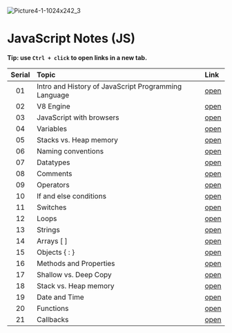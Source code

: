 ![Picture4-1-1024x242_3](https://github.com/shubhsharma19/web-development-notes/assets/69891912/b47840c9-0d9b-4838-a161-abbeb598cd61)

# JavaScript Notes (JS)

**Tip: use `Ctrl + click` to open links in a new tab.**

| Serial | Topic | Link |
|:--:|:-----------|:--|
|01|Intro and History of JavaScript Programming Language|[open](./intro/intro_history.md)|
|02|V8 Engine|[open](./v8_engine/v8.md)|
|03|JavaScript with browsers|[open](./javascript_with_browser/js_with_browser.md)|
|04|Variables|[open](./variables/variables.md)|
|05|Stacks vs. Heap memory|[open](./memory/stacksvsheapmemory.md)|
|06|Naming conventions|[open](./naming_conventions/naming_conventions.md)|
|07|Datatypes|[open](./datatypes/datatypes.md)|
|08|Comments|[open](./comments/comments.md)|
|09|Operators|[open](./operators/operators.md)|
|10|If and else conditions|[open](./control_structures/if_else.md)|
|11|Switches|[open](./control_structures/switches.md)|
|12|Loops|[open](./control_structures/loops.md)|
|13|Strings|[open](./strings/strings.md)|
|14|Arrays [ ]|[open](./arrays/arrays.md)|
|15|Objects { : }|[open](./objects/objects.mds)|
|16|Methods and Properties|[open](./functions/methods.md)|
|17|Shallow vs. Deep Copy|[open](./shallow_vs_deep/shallow_vs_deep_copy.md)|
|18|Stack vs. Heap memory|[open](./memory/stacksvsheapmemory.md)|
|19|Date and Time|[open](./date_time/date_time.md)|
|20|Functions|[open](./functions/vanilla_functions.md)|
|21|Callbacks|[open](./functions/callbacks.md)|
